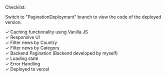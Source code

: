 Checklist:

Switch to "PaginationDeployment" branch to view the code of the deployed version.

✓ Caching functionality using Vanilla JS\
✓ Responsive UI\
✓ Filter news by Country\
✓ Filter news by Category\
✓ Backend Pagination (Backend developed by myself)\
✓ Loading state\
✓ Error Handling\
✓ Deployed to vercel